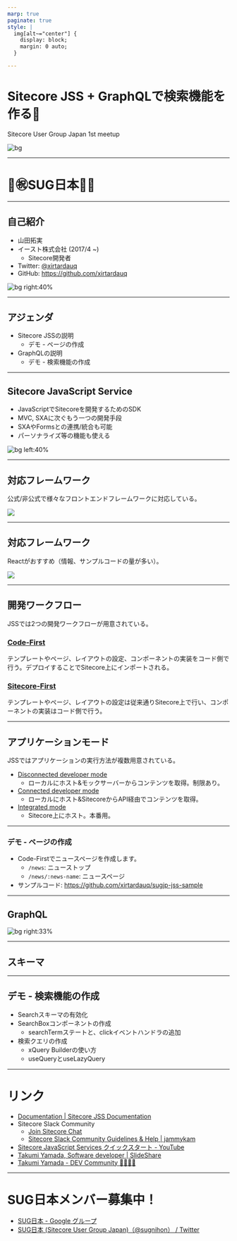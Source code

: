 ```yaml
---
marp: true
paginate: true
style: |
  img[alt~="center"] {
    display: block;
    margin: 0 auto;
  }

---
```


<!-- _paginate: false -->

# <!-- fit -->Sitecore JSS + GraphQLで検索機能を作る:mag_right:

Sitecore User Group Japan 1st meetup

![bg](./img/cover.png)

---

# <!-- fit -->:tada::congratulations:SUG日本:tokyo_tower::sushi:

---

## 自己紹介
- 山田拓実
- イースト株式会社 (2017/4 ~)
  - Sitecore開発者
- Twitter: [@xirtardauq](https://twitter.com/xirtardauq)
- GitHub: https://github.com/xirtardauq

![bg right:40%](./img/twitter-profile.png)

---

## アジェンダ
- Sitecore JSSの説明
  - デモ - ページの作成
- GraphQLの説明
  - デモ - 検索機能の作成

---

## Sitecore **J**ava**S**cript **S**ervice
- JavaScriptでSitecoreを開発するためのSDK
- MVC, SXAに次ぐもう一つの開発手段
- SXAやFormsとの連携/統合も可能
- パーソナライズ等の機能も使える

![bg left:40%](./img/jss-top.png)

---

## 対応フレームワーク
公式/非公式で様々なフロントエンドフレームワークに対応している。

![](./img/supported-frameworks.png)

---

## 対応フレームワーク
Reactがおすすめ（情報、サンプルコードの量が多い）。

![](./img/supported-frameworks-highlighted.png)

---

## 開発ワークフロー
JSSでは2つの開発ワークフローが用意されている。

### [Code-First](https://jss.sitecore.com/docs/fundamentals/dev-workflows/code-first)
テンプレートやページ、レイアウトの設定、コンポーネントの実装をコード側で行う。デプロイすることでSitecore上にインポートされる。

### [Sitecore-First](https://jss.sitecore.com/docs/fundamentals/dev-workflows/sitecore-first)
テンプレートやページ、レイアウトの設定は従来通りSitecore上で行い、コンポーネントの実装はコード側で行う。

---

## アプリケーションモード
JSSではアプリケーションの実行方法が複数用意されている。
- [Disconnected developer mode](https://jss.sitecore.com/docs/fundamentals/application-modes#disconnected-developer-mode)
  - ローカルにホスト&モックサーバーからコンテンツを取得。制限あり。
- [Connected developer mode](https://jss.sitecore.com/docs/fundamentals/application-modes#connected-developer-mode)
  - ローカルにホスト&SitecoreからAPI経由でコンテンツを取得。
- [Integrated mode](https://jss.sitecore.com/docs/fundamentals/application-modes#integrated-mode)
  - Sitecore上にホスト。本番用。

---

### デモ - ページの作成
- Code-Firstでニュースページを作成します。
  - `/news`: ニューストップ
  - `/news/:news-name`: ニュースページ
- サンプルコード: https://github.com/xirtardauq/sugjp-jss-sample

---

## GraphQL

![bg right:33%](./img/graphql-top.png)

---

## スキーマ

---

## デモ - 検索機能の作成
- Searchスキーマの有効化
- SearchBoxコンポーネントの作成
  - searchTermステートと、clickイベントハンドラの追加
- 検索クエリの作成
  - xQuery Builderの使い方
  - useQueryとuseLazyQuery

---

# リンク
- [Documentation | Sitecore JSS Documentation](https://jss.sitecore.com/docs)
- Sitecore Slack Community
  - [Join Sitecore Chat](https://docs.google.com/forms/d/1bAVDgP5-FhFh8ohPchHtifq-rz7EBkuPojAzdEofJyo/viewform?edit_requested=true)
  - [Sitecore Slack Community Guidelines & Help | jammykam](https://jammykam.wordpress.com/2018/02/26/sitecore-slack-community-guidelines/)
- [Sitecore JavaScript Services クイックスタート - YouTube](https://www.youtube.com/playlist?list=PL35wZQvLcxOisI2D_0VFpmjzd255StIwg)
- [Takumi Yamada, Software developer | SlideShare](https://www.slideshare.net/ssuser81a10f)
- [Takumi Yamada - DEV Community 👩‍💻👨‍💻](https://dev.to/xirtardauq)

---

# SUG日本メンバー募集中！
- [SUG日本 - Google グループ](https://groups.google.com/forum/#!forum/sugnihon)
- [SUG日本 (Sitecore User Group Japan)（@sugnihon） / Twitter](https://twitter.com/sugnihon)
